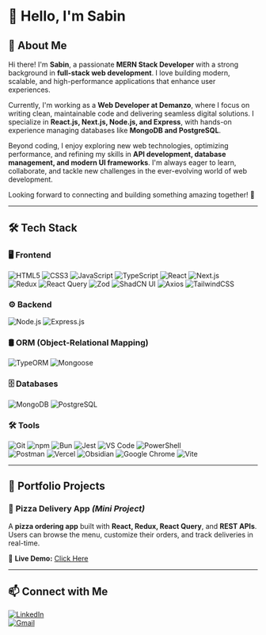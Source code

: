 # 👋 Hello, I'm Sabin  

## 🚀 About Me  
Hi there! I'm **Sabin**, a passionate **MERN Stack Developer** with a strong background in **full-stack web development**. I love building modern, scalable, and high-performance applications that enhance user experiences.  

Currently, I'm working as a **Web Developer at Demanzo**, where I focus on writing clean, maintainable code and delivering seamless digital solutions. I specialize in **React.js, Next.js, Node.js, and Express**, with hands-on experience managing databases like **MongoDB and PostgreSQL**.  

Beyond coding, I enjoy exploring new web technologies, optimizing performance, and refining my skills in **API development, database management, and modern UI frameworks**. I'm always eager to learn, collaborate, and tackle new challenges in the ever-evolving world of web development.  

Looking forward to connecting and building something amazing together! 🚀  

---

## 🛠️ Tech Stack  

### 🖥️ Frontend  
![HTML5](https://img.shields.io/badge/HTML5-E34F26?style=for-the-badge&logo=html5&logoColor=white) 
![CSS3](https://img.shields.io/badge/CSS3-1572B6?style=for-the-badge&logo=css3&logoColor=white) 
![JavaScript](https://img.shields.io/badge/JavaScript-323330?style=for-the-badge&logo=javascript&logoColor=F7DF1E) 
![TypeScript](https://img.shields.io/badge/TypeScript-007ACC?style=for-the-badge&logo=typescript&logoColor=white) 
![React](https://img.shields.io/badge/React-20232A?style=for-the-badge&logo=react&logoColor=61DAFB) 
![Next.js](https://img.shields.io/badge/Next.js-000000?style=for-the-badge&logo=next.js&logoColor=white)  
![Redux](https://img.shields.io/badge/Redux-764ABC?style=for-the-badge&logo=redux&logoColor=white) 
![React Query](https://img.shields.io/badge/React_Query-FF4154?style=for-the-badge&logo=react-query&logoColor=white) 
![Zod](https://img.shields.io/badge/Zod-1E4AE9?style=for-the-badge&logoColor=white) 
![ShadCN UI](https://img.shields.io/badge/ShadCN_UI-000000?style=for-the-badge&logoColor=white) 
![Axios](https://img.shields.io/badge/Axios-5A29E4?style=for-the-badge) 
![TailwindCSS](https://img.shields.io/badge/TailwindCSS-38B2AC?style=for-the-badge&logo=tailwind-css&logoColor=white)  

### ⚙️ Backend  
![Node.js](https://img.shields.io/badge/Node.js-339933?style=for-the-badge&logo=nodedotjs&logoColor=white) 
![Express.js](https://img.shields.io/badge/Express.js-404D59?style=for-the-badge)  

### 🛢️ ORM (Object-Relational Mapping)  
![TypeORM](https://img.shields.io/badge/TypeORM-2D3748?style=for-the-badge&logo=typeorm&logoColor=white) 
![Mongoose](https://img.shields.io/badge/Mongoose-880000?style=for-the-badge&logoColor=white)  

### 🗄️ Databases  
![MongoDB](https://img.shields.io/badge/MongoDB-47A248?style=for-the-badge&logo=mongodb&logoColor=white) 
![PostgreSQL](https://img.shields.io/badge/PostgreSQL-316192?style=for-the-badge&logo=postgresql&logoColor=white)  

### 🛠️ Tools  
![Git](https://img.shields.io/badge/Git-F05032?style=for-the-badge&logo=git&logoColor=white) 
![npm](https://img.shields.io/badge/npm-CB3837?style=for-the-badge&logo=npm&logoColor=white) 
![Bun](https://img.shields.io/badge/Bun-000000?style=for-the-badge&logo=bun&logoColor=white) 
![Jest](https://img.shields.io/badge/Jest-C21325?style=for-the-badge&logo=jest&logoColor=white) 
![VS Code](https://img.shields.io/badge/VS%20Code-007ACC?style=for-the-badge&logo=visual-studio-code&logoColor=white) 
![PowerShell](https://img.shields.io/badge/PowerShell-5391FE?style=for-the-badge&logo=powershell&logoColor=white)  
![Postman](https://img.shields.io/badge/Postman-FF6C37?style=for-the-badge&logo=postman&logoColor=white) 
![Vercel](https://img.shields.io/badge/Vercel-000000?style=for-the-badge&logo=vercel&logoColor=white) 
![Obsidian](https://img.shields.io/badge/Obsidian-7C3AED?style=for-the-badge&logo=obsidian&logoColor=white) 
![Google Chrome](https://img.shields.io/badge/Chrome-4285F4?style=for-the-badge&logo=google-chrome&logoColor=white) 
![Vite](https://img.shields.io/badge/Vite-646CFF?style=for-the-badge&logo=vite&logoColor=white)  

---

## 🌟 Portfolio Projects  

### 🍕 **Pizza Delivery App** *(Mini Project)*  
A **pizza ordering app** built with **React, Redux, React Query**, and **REST APIs**.  
Users can browse the menu, customize their orders, and track deliveries in real-time.  

🔗 **Live Demo:** [Click Here](https://redux-thunk-toolkit-advanced.vercel.app/)  

---

## 📫 Connect with Me  
[![LinkedIn](https://img.shields.io/badge/LinkedIn-0077B5?style=for-the-badge&logo=linkedin&logoColor=white)](https://www.linkedin.com/in/sabinb-developer/)  
[![Gmail](https://img.shields.io/badge/Gmail-D14836?style=for-the-badge&logo=gmail&logoColor=white)](mailto:sabinb1998sabinb@gmail.com)  
